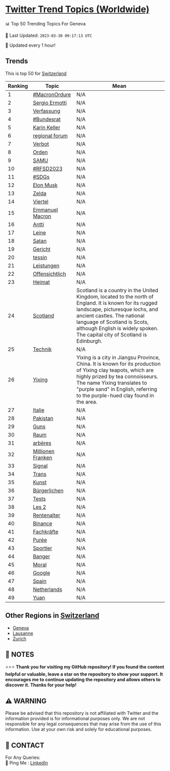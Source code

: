 [Twitter Trend Topics (Worldwide)](https://github.com/ErcinDedeoglu/Twitter-Trend-Topics)
==========


📊 Top 50 Trending Topics For Geneva

📆 Last Updated: `2023-03-30 09:17:13 UTC`

🔧 Updated every 1 hour!


## Trends

This is top 50 for [Switzerland](</Switzerland>)

| Ranking | Topic | Mean |
| ------- | ------------ | ------------ |
| 1 | [#MacronOrdure](http://twitter.com/search?q=%23MacronOrdure) | N/A |
| 2 | [Sergio Ermotti](http://twitter.com/search?q=Sergio+Ermotti) | N/A |
| 3 | [Verfassung](http://twitter.com/search?q=Verfassung) | N/A |
| 4 | [#Bundesrat](http://twitter.com/search?q=%23Bundesrat) | N/A |
| 5 | [Karin Keller](http://twitter.com/search?q=Karin+Keller) | N/A |
| 6 | [regional forum](http://twitter.com/search?q=regional+forum) | N/A |
| 7 | [Verbot](http://twitter.com/search?q=Verbot) | N/A |
| 8 | [Orden](http://twitter.com/search?q=Orden) | N/A |
| 9 | [SAMU](http://twitter.com/search?q=SAMU) | N/A |
| 10 | [#RFSD2023](http://twitter.com/search?q=%23RFSD2023) | N/A |
| 11 | [#SDGs](http://twitter.com/search?q=%23SDGs) | N/A |
| 12 | [Elon Musk](http://twitter.com/search?q=Elon+Musk) | N/A |
| 13 | [Zelda](http://twitter.com/search?q=Zelda) | N/A |
| 14 | [Viertel](http://twitter.com/search?q=Viertel) | N/A |
| 15 | [Emmanuel Macron](http://twitter.com/search?q=Emmanuel+Macron) | N/A |
| 16 | [Antti](http://twitter.com/search?q=Antti) | N/A |
| 17 | [Leine](http://twitter.com/search?q=Leine) | N/A |
| 18 | [Satan](http://twitter.com/search?q=Satan) | N/A |
| 19 | [Gericht](http://twitter.com/search?q=Gericht) | N/A |
| 20 | [tessin](http://twitter.com/search?q=tessin) | N/A |
| 21 | [Leistungen](http://twitter.com/search?q=Leistungen) | N/A |
| 22 | [Offensichtlich](http://twitter.com/search?q=Offensichtlich) | N/A |
| 23 | [Heimat](http://twitter.com/search?q=Heimat) | N/A |
| 24 | [Scotland](http://twitter.com/search?q=Scotland) | Scotland is a country in the United Kingdom, located to the north of England. It is known for its rugged landscape, picturesque lochs, and ancient castles. The national language of Scotland is Scots, although English is widely spoken. The capital city of Scotland is Edinburgh. |
| 25 | [Technik](http://twitter.com/search?q=Technik) | N/A |
| 26 | [Yixing](http://twitter.com/search?q=Yixing) | Yixing is a city in Jiangsu Province, China. It is known for its production of Yixing clay teapots, which are highly prized by tea connoisseurs. The name Yixing translates to "purple sand" in English, referring to the purple-hued clay found in the area. |
| 27 | [Italie](http://twitter.com/search?q=Italie) | N/A |
| 28 | [Pakistan](http://twitter.com/search?q=Pakistan) | N/A |
| 29 | [Guns](http://twitter.com/search?q=Guns) | N/A |
| 30 | [Raum](http://twitter.com/search?q=Raum) | N/A |
| 31 | [arbères](http://twitter.com/search?q=arb%c3%a8res) | N/A |
| 32 | [Millionen Franken](http://twitter.com/search?q=Millionen+Franken) | N/A |
| 33 | [Signal](http://twitter.com/search?q=Signal) | N/A |
| 34 | [Trans](http://twitter.com/search?q=Trans) | N/A |
| 35 | [Kunst](http://twitter.com/search?q=Kunst) | N/A |
| 36 | [Bürgerlichen](http://twitter.com/search?q=B%c3%bcrgerlichen) | N/A |
| 37 | [Tests](http://twitter.com/search?q=Tests) | N/A |
| 38 | [Les 2](http://twitter.com/search?q=Les+2) | N/A |
| 39 | [Rentenalter](http://twitter.com/search?q=Rentenalter) | N/A |
| 40 | [Binance](http://twitter.com/search?q=Binance) | N/A |
| 41 | [Fachkräfte](http://twitter.com/search?q=Fachkr%c3%a4fte) | N/A |
| 42 | [Purée](http://twitter.com/search?q=Pur%c3%a9e) | N/A |
| 43 | [Sportler](http://twitter.com/search?q=Sportler) | N/A |
| 44 | [Banger](http://twitter.com/search?q=Banger) | N/A |
| 45 | [Moral](http://twitter.com/search?q=Moral) | N/A |
| 46 | [Google](http://twitter.com/search?q=Google) | N/A |
| 47 | [Spain](http://twitter.com/search?q=Spain) | N/A |
| 48 | [Netherlands](http://twitter.com/search?q=Netherlands) | N/A |
| 49 | [Yuan](http://twitter.com/search?q=Yuan) | N/A |



## Other Regions in [Switzerland](</Switzerland>)

* [Geneva](</Switzerland/Geneva.md>)
* [Lausanne](</Switzerland/Lausanne.md>)
* [Zurich](</Switzerland/Zurich.md>)



## 📝 NOTES

⭐⭐⭐ **Thank you for visiting my GitHub repository! If you found the content helpful or valuable, leave a star on the repository to show your support. It encourages me to continue updating the repository and allows others to discover it. Thanks for your help!**


## ⚠️ WARNING

Please be advised that this repository is not affiliated with Twitter and the information provided is for informational purposes only. We are not responsible for any legal consequences that may arise from the use of this information. Use at your own risk and solely for educational purposes.


## 📨 CONTACT

 For Any Queries:  
            🏓 Ping Me : [LinkedIn](https://www.linkedin.com/in/ercindedeoglu/)
